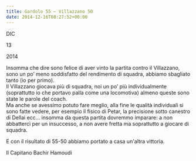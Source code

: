 ```yaml
---
title: Gardolo 55 – Villazzano 50
date: 2014-12-16T08:27:52+00:00
---
```

DIC

13

2014

Insomma che dire sono felice di aver vinto la partita contro il Villazzano, sono un po’ meno soddisfatto del rendimento di squadra, abbiamo sbagliato tanto (io per primo).  
Il Villazzano giocava più di squadra, noi un po’ più individualmente (soprattutto io che portavo palla come una locomotiva) almeno queste sono state le parole del coach.  
Ma anche se avessimo potuto fare meglio, alla fine le qualità individuali si sono fatte vedere, per esempio il fisico di Petar, la precisione sotto canestro di Dellai ecc… insomma da questa partita dovremmo imparare: a non abbatterci per un insuccesso, a non avere fretta ma soprattutto a giocare di squadra.

E con il risultato di 55-50 abbiamo portato a casa un'altra vittoria.

Il Capitano Bachir Hamoudi